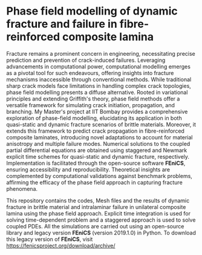 # Phase field modelling of dynamic fracture and failure in fibre-reinforced composite lamina

Fracture remains a prominent concern in engineering, necessitating precise prediction and prevention of crack-induced failures. Leveraging advancements in computational power, computational modelling emerges as a pivotal tool for such endeavours, offering insights into fracture mechanisms inaccessible through conventional methods. While traditional sharp crack models face limitations in handling complex crack topologies, phase field modelling presents a diffuse alternative. Rooted in variational principles and extending Griffith's theory, phase field methods offer a versatile framework for simulating crack initiation, propagation, and branching. My Master's project at IIT Bombay provides a comprehensive exploration of phase-field modelling, elucidating its application in both quasi-static and dynamic fracture scenarios of brittle materials. Moreover, it extends this framework to predict crack propagation in fibre-reinforced composite laminates, introducing novel adaptations to account for material anisotropy and multiple failure modes. Numerical solutions to the coupled partial differential equations are obtained using staggered and Newmark explicit time schemes for quasi-static and dynamic fracture, respectively. Implementation is facilitated through the open-source software **FEniCS**, ensuring accessibility and reproducibility. Theoretical insights are complemented by computational validations against benchmark problems, affirming the efficacy of the phase field approach in capturing fracture phenomena.

This repository contains the codes, Mesh files and the results of dynamic fracture in brittle material and intralaminar failure in unilateral composite lamina using the phase field approach. Explicit time integration is used for solving time-dependent problem and a staggered approach is used to solve coupled PDEs. All the simulations are carried out using an open-source library and legacy version **FEniCS** (version 2019.1.0) in Python. To download this legacy version of **FEniCS**, visit https://fenicsproject.org/download/archive/
